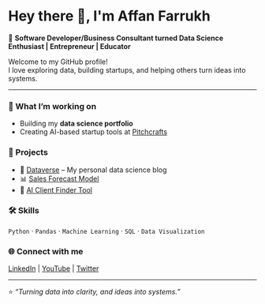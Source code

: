 # Hey there 👋, I'm Affan Farrukh  

🚀 **Software Developer/Business Consultant turned Data Science Enthusiast | Entrepreneur | Educator**

Welcome to my GitHub profile!  
I love exploring data, building startups, and helping others turn ideas into systems.

---

### 🔭 What I’m working on
- Building my **data science portfolio**
- Creating AI-based startup tools at [Pitchcrafts](https://pitchcrafts.com)

### 💼 Projects
- 🧠 [Dataverse](#) – My personal data science blog
- 📊 [Sales Forecast Model](#)
- 🤖 [AI Client Finder Tool](#)

### 🛠️ Skills
`Python` · `Pandas` · `Machine Learning` · `SQL` · `Data Visualization`

### 🌐 Connect with me
[LinkedIn](#) | [YouTube](#) | [Twitter](#)

---
⭐ *“Turning data into clarity, and ideas into systems.”*
